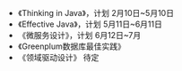 * 《Thinking in Java》，计划 2月10日~5月10日
* 《Effective Java》，计划 5月11日~6月11日
* 《微服务设计》，计划 6月12日~7月
* 《Greenplum数据库最佳实践》
* 《领域驱动设计》 待定